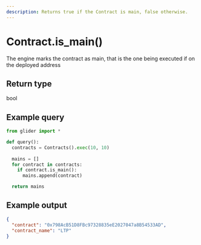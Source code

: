 ```yaml
---
description: Returns true if the Contract is main, false otherwise.
---
```


# Contract.is\_main()

The engine marks the contract as main, that is the one being executed if on the deployed address

## Return type

bool

## Example query

```python
from glider import *

def query():
  contracts = Contracts().exec(10, 10)
  
  mains = []
  for contract in contracts:
    if contract.is_main():
      mains.append(contract)

  return mains
```

## Example output

```json
{
  "contract": "0x798AcB51D8FBc97328835eE2027047a8B54533AD",
  "contract_name": "LTP"
}
```
